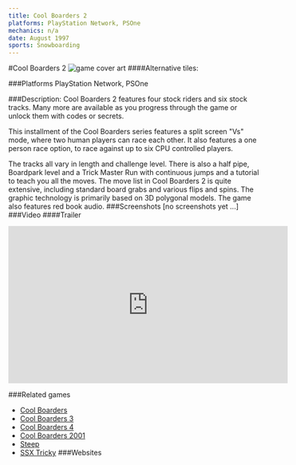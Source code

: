 ```yaml
---
title: Cool Boarders 2
platforms: PlayStation Network, PSOne
mechanics: n/a
date: August 1997
sports: Snowboarding
---
```

#Cool Boarders 2
![game cover art](//images.igdb.com/igdb/image/upload/t_cover_big/di1vobjepgrae6szyugr.jpg "Logo Title Text 1")
####Alternative tiles:

###Platforms
PlayStation Network, PSOne

###Description:
Cool Boarders 2 features four stock riders and six stock tracks. Many more are available as you progress through the game or unlock them with codes or secrets. 
 
This installment of the Cool Boarders series features a split screen "Vs" mode, where two human players can race each other. It also features a one person race option, to race against up to six CPU controlled players. 
 
The tracks all vary in length and challenge level. There is also a half pipe, Boardpark level and a Trick Master Run with continuous jumps and a tutorial to teach you all the moves. The move list in Cool Boarders 2 is quite extensive, including standard board grabs and various flips and spins. The graphic technology is primarily based on 3D polygonal models. The game also features red book audio.
###Screenshots
[no screenshots yet ...]
###Video
####Trailer

<iframe width="560" height="315" src="https://www.youtube.com/embed/p7mrFzi-aQA" frameborder="0" allowfullscreen></iframe>

###Related games
* [Cool Boarders](/games/cool-boarders-20728/)
* [Cool Boarders 3](/games/cool-boarders-3-26130/)
* [Cool Boarders 4](/games/cool-boarders-4-26131/)
* [Cool Boarders 2001](/games/cool-boarders-2001-26135/)
* [Steep](/games/steep-19554/)
* [SSX Tricky](/games/ssx-tricky-4176/)
###Websites


